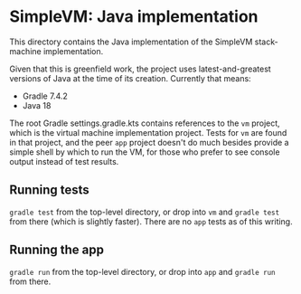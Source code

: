 # SimpleVM: Java implementation
This directory contains the Java implementation of the SimpleVM stack-machine implementation.

Given that this is greenfield work, the project uses latest-and-greatest versions of Java at the time of its creation. Currently that means:

* Gradle 7.4.2
* Java 18

The root Gradle settings.gradle.kts contains references to the `vm` project, which is the virtual machine implementation project. Tests for `vm` are found in that project, and the peer `app` project doesn't do much besides provide a simple shell by which to run the VM, for those who prefer to see console output instead of test results.

## Running tests
`gradle test` from the top-level directory, or drop into `vm` and `gradle test` from there (which is slightly faster). There are no `app` tests as of this writing.

## Running the app
`gradle run` from the top-level directory, or drop into `app` and `gradle run` from there.

